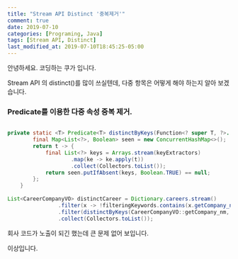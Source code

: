 ```yaml
---
title: "Stream API Distinct '중복제거'"
comment: true
date: 2019-07-10
categories: [Programing, Java]
tags: [Stream API, Distinct]
last_modified_at: 2019-07-10T18:45:25-05:00
---
```


안녕하세요. 코딩하는 쿠가 입니다.

Stream API 의 distinct()를 많이 쓰실텐데,
다중 항목은 어떻게 해야 하는지 알아 보겠습니다.


### Predicate를 이용한 다중 속성 중복 제거. 


```java

private static <T> Predicate<T> distinctByKeys(Function<? super T, ?>... keyExtractors) {
        final Map<List<?>, Boolean> seen = new ConcurrentHashMap<>();
        return t -> {
            final List<?> keys = Arrays.stream(keyExtractors)
                    .map(ke -> ke.apply(t))
                    .collect(Collectors.toList());
            return seen.putIfAbsent(keys, Boolean.TRUE) == null;
        };
    }
	
List<CareerCompanyVO> distinctCareer = Dictionary.careers.stream()
                .filter(x -> !filteringKeywords.contains(x.getCompany_nm()))
                .filter(distinctByKeys(CareerCompanyVO::getCompany_nm, CareerCompanyVO::getDept_nm))
                .collect(Collectors.toList());

```

회사 코드가 노출이 되긴 했는데 큰 문제 없어 보입니다.

이상입니다.

